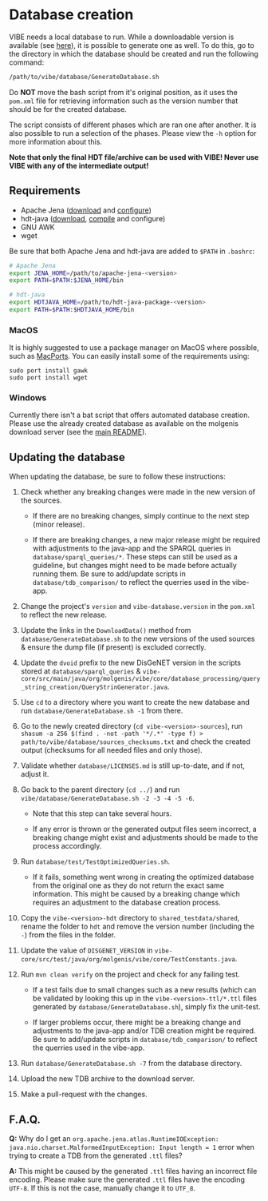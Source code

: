 # Database creation

VIBE needs a local database to run. While a downloadable version is available (see [here](../README.md#quickstart)), it is possible to generate one as well. To do this, go to the directory in which the database should be created and run the following command:

```bash
/path/to/vibe/database/GenerateDatabase.sh
```

Do **NOT** move the bash script from it's original position, as it uses the `pom.xml` file for retrieving information such as the version number that should be for the created database.

The script consists of different phases which are ran one after another. It is also possible to run a selection of the phases. Please view the `-h` option for more information about this.

**Note that only the final HDT file/archive can be used with VIBE! Never use VIBE with any of the intermediate output!**

## Requirements

- Apache Jena ([download][jena_download] and [configure][jena_configure])
- hdt-java ([download][hdt-java_download], [compile][hdt-java_compiling] and configure)
- GNU AWK
- wget

Be sure that both Apache Jena and hdt-java are added to `$PATH` in `.bashrc`:

```bash
# Apache Jena
export JENA_HOME=/path/to/apache-jena-<version>
export PATH=$PATH:$JENA_HOME/bin

# hdt-java
export HDTJAVA_HOME=/path/to/hdt-java-package-<version>
export PATH=$PATH:$HDTJAVA_HOME/bin
```

### MacOS

It is highly suggested to use a package manager on MacOS where possible, such as [MacPorts][macports]. You can easily install some of the requirements using:

````
sudo port install gawk
sudo port install wget
````

### Windows

Currently there isn't a bat script that offers automated database creation. Please use the already created database as available on the molgenis download server (see the [main README](../README.md#quickstart)).

## Updating the database

When updating the database, be sure to follow these instructions:

1. Check whether any breaking changes were made in the new version of the sources.

   - If there are no breaking changes, simply continue to the next step (minor release).

   - If there are breaking changes, a new major release might be required with adjustments to the java-app and the SPARQL queries in `database/sparql_queries/*`. These steps can still be used as a guideline, but changes might need to be made before actually running them. Be sure to add/update scripts in `database/tdb_comparison/` to reflect the querries used in the vibe-app.

2. Change the project's `version` and `vibe-database.version` in the `pom.xml` to reflect the new release.

3. Update the links in the `DownloadData()` method from `database/GenerateDatabase.sh`  to the new versions of the used sources & ensure the dump file (if present) is excluded correctly.

4. Update the `dvoid` prefix to the new DisGeNET version in the scripts stored at `database/sparql_queries` & `vibe-core/src/main/java/org/molgenis/vibe/core/database_processing/query_string_creation/QueryStrinGenerator.java`.

5. Use `cd` to a directory where you want to create the new database and run `database/GenerateDatabase.sh -1` from there.

6. Go to the newly created directory (`cd vibe-<version>-sources`), run `shasum -a 256 $(find . -not -path '*/.*' -type f) > path/to/vibe/database/sources_checksums.txt` and check the created output (checksums for all needed files and only those).

7. Validate whether `database/LICENSES.md` is still up-to-date, and if not, adjust it.

8. Go back to the parent directory (`cd ../`) and run  `vibe/database/GenerateDatabase.sh -2 -3 -4 -5 -6`.

   - Note that this step can take several hours.

   - If any error is thrown or the generated output files seem incorrect, a breaking change might exist and adjustments should be made to the process accordingly.

9. Run `database/test/TestOptimizedQueries.sh`.

   - If it fails, something went wrong in creating the optimized database from the original one as they do not return the exact same information. This might be caused by a breaking change which requires an adjustment to the database creation process.

10. Copy the `vibe-<version>-hdt` directory to `shared_testdata/shared`, rename the folder to `hdt` and remove the version number (including the `-`) from the files in the folder.

11. Update the value of `DISGENET_VERSION` in `vibe-core/src/test/java/org/molgenis/vibe/core/TestConstants.java`.

12. Run `mvn clean verify` on the project and check for any failing test.

    - If a test fails due to small changes such as a new results (which can be validated by looking this up in the `vibe-<version>-ttl/*.ttl` files generated by `database/GenerateDatabase.sh`), simply fix the unit-test.

    - If larger problems occur, there might be a breaking change and adjustments to the java-app and/or TDB creation might be required. Be sure to add/update scripts in `database/tdb_comparison/` to reflect the querries used in the vibe-app. 

13. Run `database/GenerateDatabase.sh -7` from the database directory.

14. Upload the new TDB archive to the download server.

15. Make a pull-request with the changes.

## F.A.Q.

**Q:** Why do I get an `org.apache.jena.atlas.RuntimeIOException: java.nio.charset.MalformedInputException: Input length = 1` error when trying to create a TDB from the generated `.ttl` files?

**A:** This might be caused by the generated `.ttl` files having an incorrect file encoding. Please make sure the generated `.ttl` files have the encoding `UTF-8`. If this is not the case, manually change it to  `UTF_8`.

[jena_download]: https://jena.apache.org/download/index.cgi
[jena_configure]: https://jena.apache.org/documentation/tools/#setting-up-your-environment
[hdt-java_download]: https://github.com/rdfhdt/hdt-java/releases
[hdt-java_compiling]: https://github.com/rdfhdt/hdt-java#compiling
[macports]: https://www.macports.org/

